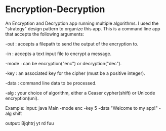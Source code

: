 # Encryption-Decryption
An Encryption and Decryption app running multiple algorithms. I used the "strategy" design pattern to organize this app. This is a command line app that accepts the following arguments:



-out  : accepts a filepath to send the output of the encryption to.


-in   : accepts a text input file to encrypt a message.


-mode : can be encryption("enc") or decryption("dec").


-key  : an associated key for the cipher (must be a positive integer).


-data : command line data to be processed.


-alg  : your choice of algorithm, either a Ceaser cypher(shift) or Unicode encryption(uni).

Example:
input:
java Main -mode enc -key 5 -data "Welcome to my app!" -alg shift

output:
Bjqhtrj yt rd fuu
